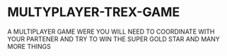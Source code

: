 # MULTYPLAYER-TREX-GAME
A MULTIPLAYER GAME WERE YOU WILL NEED TO COORDINATE WITH YOUR PARTENER AND TRY TO WIN THE SUPER GOLD STAR AND MANY MORE THINGS
